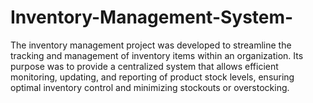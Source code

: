 # Inventory-Management-System-
 The inventory management project was developed to streamline the tracking and management of inventory items within an organization. Its purpose was to provide a centralized system that allows efficient monitoring, updating, and reporting of product stock levels, ensuring optimal inventory control and minimizing stockouts or overstocking.
